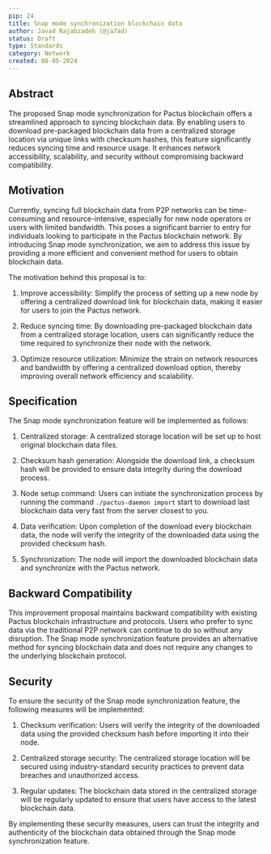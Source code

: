 ```yaml
---
pip: 24
title: Snap mode synchronization blockchain data
author: Javad Rajabzadeh (@ja7ad)
status: Draft
type: Standards
category: Network
created: 08-05-2024
---
```


## Abstract

The proposed Snap mode synchronization for Pactus blockchain offers a streamlined approach to syncing blockchain data. By enabling users to download pre-packaged blockchain data from a centralized storage location via unique links with checksum hashes, this feature significantly reduces syncing time and resource usage. It enhances network accessibility, scalability, and security without compromising backward compatibility.

## Motivation

Currently, syncing full blockchain data from P2P networks can be time-consuming and resource-intensive, especially for new node operators or users with limited bandwidth. This poses a significant barrier to entry for individuals looking to participate in the Pactus blockchain network. By introducing Snap mode synchronization, we aim to address this issue by providing a more efficient and convenient method for users to obtain blockchain data.

The motivation behind this proposal is to:

1. Improve accessibility: Simplify the process of setting up a new node by offering a centralized download link for blockchain data, making it easier for users to join the Pactus network.

2. Reduce syncing time: By downloading pre-packaged blockchain data from a centralized storage location, users can significantly reduce the time required to synchronize their node with the network.

3. Optimize resource utilization: Minimize the strain on network resources and bandwidth by offering a centralized download option, thereby improving overall network efficiency and scalability.

## Specification

The Snap mode synchronization feature will be implemented as follows:

1. Centralized storage: A centralized storage location will be set up to host original blockchain data files.

2. Checksum hash generation: Alongside the download link, a checksum hash will be provided to ensure data integrity during the download process.

3. Node setup command: Users can initiate the synchronization process by running the command `./pactus-daemon import` start to download last blockchain data very fast from the server closest to you.

4. Data verification: Upon completion of the download every blockchain data, the node will verify the integrity of the downloaded data using the provided checksum hash.

5. Synchronization: The node will import the downloaded blockchain data and synchronize with the Pactus network.

## Backward Compatibility

This improvement proposal maintains backward compatibility with existing Pactus blockchain infrastructure and protocols. Users who prefer to sync data via the traditional P2P network can continue to do so without any disruption. The Snap mode synchronization feature provides an alternative method for syncing blockchain data and does not require any changes to the underlying blockchain protocol.

## Security

To ensure the security of the Snap mode synchronization feature, the following measures will be implemented:

1. Checksum verification: Users will verify the integrity of the downloaded data using the provided checksum hash before importing it into their node.

2. Centralized storage security: The centralized storage location will be secured using industry-standard security practices to prevent data breaches and unauthorized access.

3. Regular updates: The blockchain data stored in the centralized storage will be regularly updated to ensure that users have access to the latest blockchain data.


By implementing these security measures, users can trust the integrity and authenticity of the blockchain data obtained through the Snap mode synchronization feature.
